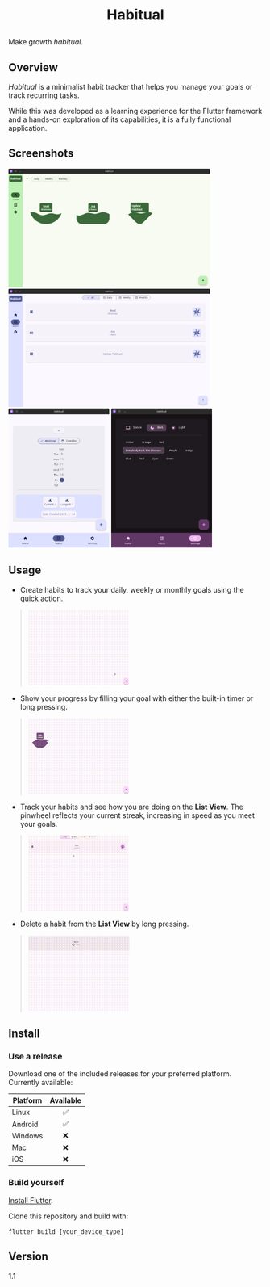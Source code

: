 # <p style="text-align: center;">Habitual</p>

Make growth *habitual*.

## Overview

*Habitual* is a minimalist habit tracker that helps you manage your goals or track recurring tasks.

While this was developed as a learning experience for the Flutter framework and a hands-on exploration of its capabilities, it is a fully functional application.

## Screenshots

<img src="./img/habitual_home.png" alt="Home" width="400"/>

<img src="./img/habitual_list.png" alt="Home" width="400"/>

<img src="./img/habitual_history.png" alt="History + Heatmap" width="200"/>
<img src="./img/habitual_settings.png" alt="Settings" width="200"/>

## Usage

- Create habits to track your daily, weekly or monthly goals using the quick action.
> <img src="./img/habitual_add.gif" alt="Add" width="200"/>

- Show your progress by filling your goal with either the built-in timer or long pressing.
> <img src="./img/habitual_progress.gif" alt="Progress" width="200"/>

- Track your habits and see how you are doing on the **List View**. The pinwheel reflects your current streak, increasing in speed as you meet your goals.
> <img src="./img/habitual_list.gif" alt="List View" width="200"/>

- Delete a habit from the **List View** by long pressing. 
> <img src="./img/habitual_delete.gif" alt="Delete" width="200"/>

## Install

### Use a release

Download one of the included releases for your preferred platform. Currently available:

| Platform | Available |
| -------- | :---------: |
| Linux    | :white_check_mark: |
| Android  | :white_check_mark: |
| Windows  |     :x:   |
| Mac      |     :x:   |
| iOS      |     :x:   |

### Build yourself

[Install Flutter](https://docs.flutter.dev/get-started/install).

Clone this repository and build with:

```
flutter build [your_device_type]
```

## Version

1.1
